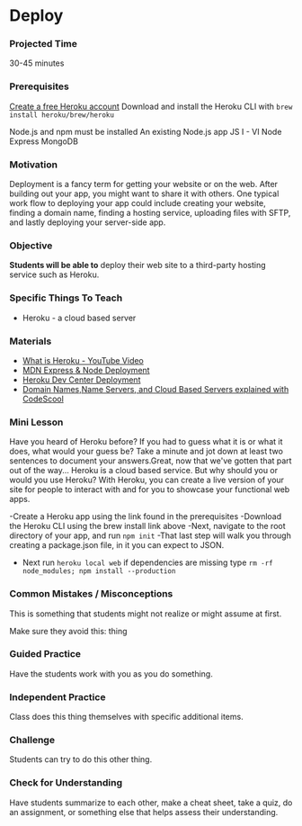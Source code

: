 # Deploy

### Projected Time
30-45 minutes

### Prerequisites
[Create a free Heroku account](https://signup.heroku.com/dc)
Download and install the Heroku CLI with `brew install heroku/brew/heroku`

Node.js and npm must be installed
An existing Node.js app
JS I - VI
Node
Express
MongoDB


### Motivation
Deployment is a fancy term for getting your website or on the web. After building out your app, you might want to share it with others.
One typical work flow to deploying your app could include creating your website, finding a domain name, finding a hosting service, uploading files with SFTP, and lastly deploying your server-side app.


### Objective
**Students will be able to** deploy their web site to a third-party hosting service such as Heroku.

### Specific Things To Teach
- Heroku - a cloud based server

### Materials
- [What is Heroku - YouTube Video](https://youtu.be/r5ZUQvl9BtE)
- [MDN Express & Node Deployment ](https://developer.mozilla.org/en-US/docs/Learn/Server-side/Express_Nodejs/deployment)
- [Heroku Dev Center Deployment](https://devcenter.heroku.com/articles/deploying-nodejs)
- [Domain Names,Name Servers, and Cloud Based Servers explained with CodeScool](https://www.codeschool.com/beginners-guide-to-web-development/deploying-your-first-website)

### Mini Lesson

Have you heard of Heroku before? If you had to guess what it is or what it does, what would your guess be? Take a minute and jot down at least two sentences to document your answers.Great, now that we've gotten that part out of the way...
Heroku is a cloud based service. But why should you or would you use Heroku? With Heroku, you can create a live version of your site for people to interact with and for you to showcase your functional web apps.

-Create a Heroku app using the link found in the prerequisites
-Download the Heroku CLI using the brew install link above
-Next, navigate to the root directory of your app, and run `npm init`
-That last step will walk you through creating a package.json file, in it you can expect to JSON.
- Next run `heroku local web` if dependencies are missing type `rm -rf node_modules; npm install --production`





### Common Mistakes / Misconceptions

This is something that students might not realize or might assume at first.

Make sure they avoid this: thing


### Guided Practice

Have the students work with you as you do something.


### Independent Practice

Class does this thing themselves with specific additional items.


### Challenge

Students can try to do this other thing.


### Check for Understanding

Have students summarize to each other, make a cheat sheet, take a quiz, do an assignment, or something else that helps assess their understanding.
